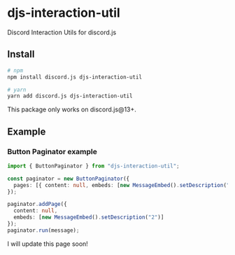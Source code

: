 # djs-interaction-util

Discord Interaction Utils for discord.js

## Install

```bash
# npm
npm install discord.js djs-interaction-util

# yarn
yarn add discord.js djs-interaction-util
```

This package only works on discord.js@13+.

## Example

### Button Paginator example

```ts
import { ButtonPaginator } from "djs-interaction-util";

const paginator = new ButtonPaginator({
  pages: [{ content: null, embeds: [new MessageEmbed().setDescription("1")] }]
});

paginator.addPage({
  content: null,
  embeds: [new MessageEmbed().setDescription("2")]
});
paginator.run(message);
```

I will update this page soon!
